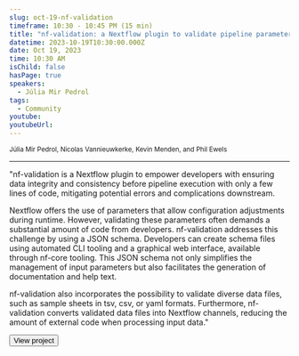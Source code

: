 ```yaml
---
slug: oct-19-nf-validation
timeframe: 10:30 - 10:45 PM (15 min)
title: "nf-validation: a Nextflow plugin to validate pipeline parameters and input files"
datetime: 2023-10-19T10:30:00.000Z
date: Oct 19, 2023
time: 10:30 AM
isChild: false
hasPage: true
speakers:
  - Júlia Mir Pedrol
tags:
  - Community
youtube: 
youtubeUrl: 
---
```

<div className="mb-4">
  <small className="typo-small">
    Júlia Mir Pedrol, Nicolas Vannieuwkerke, Kevin Menden, and Phil Ewels
  </small>
</div>

<hr className="border-t border-gray-50 mb-4 opacity-20" />

"nf-validation is a Nextflow plugin to empower developers with ensuring data integrity and consistency before pipeline execution with only a few lines of code, mitigating potential errors and complications downstream. 

Nextflow offers the use of parameters that allow configuration adjustments during runtime. However, validating these parameters often demands a substantial amount of code from developers. nf-validation addresses this challenge by using a JSON schema. Developers can create schema files using automated CLI tooling and a graphical web interface, available through nf-core tooling. This JSON schema not only simplifies the management of input parameters but also facilitates the generation of documentation and help text.

nf-validation also incorporates the possibility to validate diverse data files, such as sample sheets in tsv, csv, or yaml formats. Furthermore, nf-validation converts validated data files into Nextflow channels, reducing the amount of external code when processing input data."

<div>
  <Button to="https://nextflow-io.github.io/nf-validation/" variant="secondary" size="md" arrow>
    View project
  </Button>
</div>